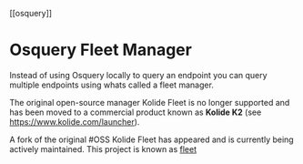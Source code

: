 [[osquery]]
# Osquery Fleet Manager
Instead of using Osquery locally to query an endpoint you can query multiple endpoints using whats called a fleet manager.

The original open-source manager Kolide Fleet is no longer supported and has been moved to a commercial product known as **Kolide K2** (see https://www.kolide.com/launcher).

A fork of the original #OSS Kolide Fleet has appeared and is currently being actively maintained. This project is known as [fleet](https://github.com/fleetdm/fleet)

